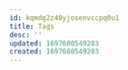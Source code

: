 ```yaml
---
id: kqmdg2z40yjosenvccpq0u1
title: Tags
desc: ''
updated: 1697680549203
created: 1697680549203
---
```

